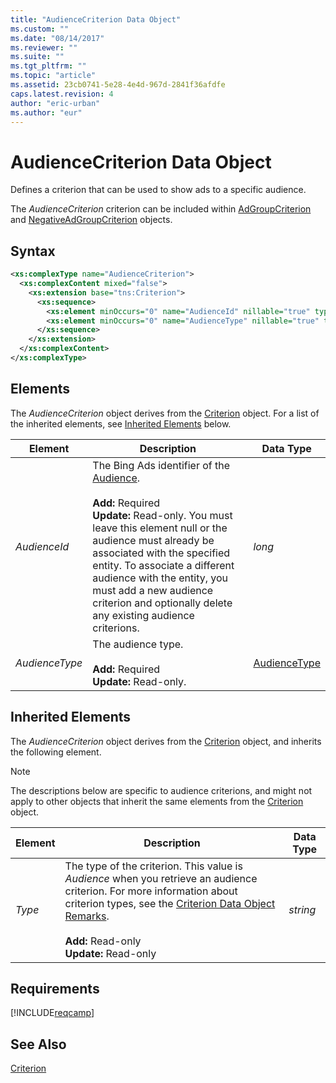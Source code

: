 ```yaml
---
title: "AudienceCriterion Data Object"
ms.custom: ""
ms.date: "08/14/2017"
ms.reviewer: ""
ms.suite: ""
ms.tgt_pltfrm: ""
ms.topic: "article"
ms.assetid: 23cb0741-5e28-4e4d-967d-2841f36afdfe
caps.latest.revision: 4
author: "eric-urban"
ms.author: "eur"
---
```

# AudienceCriterion Data Object
Defines a criterion that can be used to show ads to a specific audience.

The *AudienceCriterion* criterion can be included within [AdGroupCriterion](../campaign-api/adgroupcriterion-data-object.md) and [NegativeAdGroupCriterion](../campaign-api/negativeadgroupcriterion-data-object.md) objects. 

## Syntax

```xml
<xs:complexType name="AudienceCriterion">
  <xs:complexContent mixed="false">
    <xs:extension base="tns:Criterion">
      <xs:sequence>
        <xs:element minOccurs="0" name="AudienceId" nillable="true" type="xs:long"/>
        <xs:element minOccurs="0" name="AudienceType" nillable="true" type="tns:AudienceType"/>
      </xs:sequence>
    </xs:extension>
  </xs:complexContent>
</xs:complexType>
```

## <a name="Elements"></a>Elements
The *AudienceCriterion* object derives from the [Criterion](../campaign-api/criterion-data-object.md) object. For a list of the inherited elements, see [Inherited Elements](#inheritedelements) below.

|Element|Description|Data Type|
|-----------|---------------|-------------|
|*AudienceId*|The Bing Ads identifier of the [Audience](../campaign-api/audience-data-object.md).<br/><br/>**Add:** Required<br/>**Update:** Read-only. You must leave this element null or the audience must already be associated with the specified entity. To associate a different audience with the entity, you must add a new audience criterion and optionally delete any existing audience criterions.|*long*|
|*AudienceType*|The audience type.<br/><br/>**Add:** Required<br/>**Update:** Read-only. |[AudienceType](../campaign-api/audiencetype-value-set.md)|

## <a name="InheritedElements"></a>Inherited Elements
The *AudienceCriterion* object derives from the [Criterion](../campaign-api/criterion-data-object.md) object, and inherits the following element. 

> [!NOTE]
> The descriptions below are specific to audience criterions, and might not apply to other objects that inherit the same elements from the [Criterion](../campaign-api/criterion-data-object.md) object.

|Element|Description|Data Type|
|-----------|---------------|-------------|
|*Type*|The type of the criterion. This value is *Audience* when you retrieve an audience criterion. For more information about criterion types, see the [Criterion Data Object Remarks](../campaign-api/criterion-data-object.md#remarks).<br/><br/>**Add:** Read-only<br/>**Update:** Read-only|*string*|

## Requirements
[!INCLUDE[reqcamp](../campaign-api/includes/reqcamp.md)]
## See Also
[Criterion](../campaign-api/criterion-data-object.md)  
